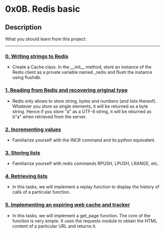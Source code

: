 # 0x0B. Redis basic

## Description

What you should learn from this project:

---

### [0. Writing strings to Redis](./exercise.py)

* Create a Cache class. In the \_\_init__ method, store an instance of the Redis client as a private variable named _redis and flush the instance using flushdb.

### [1. Reading from Redis and recovering original type](./exercise.py)

* Redis only allows to store string, bytes and numbers (and lists thereof). Whatever you store as single elements, it will be returned as a byte string. Hence if you store "a" as a UTF-8 string, it will be returned as b"a" when retrieved from the server.

### [2. Incrementing values](./exercise.py)

* Familiarize yourself with the INCR command and its python equivalent.

### [3. Storing lists](./exercise.py)

* Familiarize yourself with redis commands RPUSH, LPUSH, LRANGE, etc.

### [4. Retrieving lists](./exercise.py)

* In this tasks, we will implement a replay function to display the history of calls of a particular function.

### [5. Implementing an expiring web cache and tracker](./web.py)

* In this tasks, we will implement a get_page function. The core of the function is very simple. It uses the requests module to obtain the HTML content of a particular URL and returns it.


